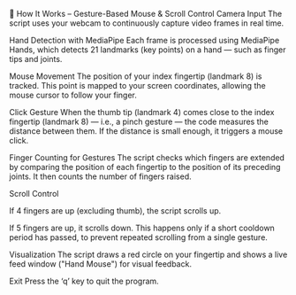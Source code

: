 🧠 How It Works – Gesture-Based Mouse & Scroll Control
Camera Input
The script uses your webcam to continuously capture video frames in real time.

Hand Detection with MediaPipe
Each frame is processed using MediaPipe Hands, which detects 21 landmarks (key points) on a hand — such as finger tips and joints.

Mouse Movement
The position of your index fingertip (landmark 8) is tracked. This point is mapped to your screen coordinates, allowing the mouse cursor to follow your finger.

Click Gesture
When the thumb tip (landmark 4) comes close to the index fingertip (landmark 8) — i.e., a pinch gesture — the code measures the distance between them. If the distance is small enough, it triggers a mouse click.

Finger Counting for Gestures
The script checks which fingers are extended by comparing the position of each fingertip to the position of its preceding joints. It then counts the number of fingers raised.

Scroll Control

If 4 fingers are up (excluding thumb), the script scrolls up.

If 5 fingers are up, it scrolls down.
This happens only if a short cooldown period has passed, to prevent repeated scrolling from a single gesture.

Visualization
The script draws a red circle on your fingertip and shows a live feed window ("Hand Mouse") for visual feedback.

Exit
Press the ‘q’ key to quit the program.
